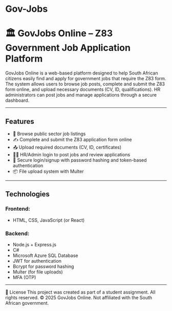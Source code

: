 # Gov-Jobs
# 🏛️ GovJobs Online – Z83 Government Job Application Platform

GovJobs Online is a web-based platform designed to help South African citizens easily find and apply for government jobs that require the Z83 form. The system allows users to browse job posts, complete and submit the Z83 form online, and upload necessary documents (CV, ID, qualifications). HR administrators can post jobs and manage applications through a secure dashboard.

---

##  Features

- 🧾 Browse public sector job listings
- ✍️ Complete and submit the Z83 application form online
- 📤 Upload required documents (CV, ID, certificates)
- 🧑‍💼 HR/Admin login to post jobs and review applications
- 🔐 Secure login/signup with password hashing and token-based authentication
- 📦 File upload system with Multer

---

## Technologies

### Frontend:
- HTML, CSS, JavaScript (or React)

### Backend:
- Node.js + Express.js
- C#
- Microsoft Azure SQL Database
- JWT for authentication
- Bcrypt for password hashing
- Multer (for file uploads)
- MFA (OTP)

---
📄 License
This project was created as part of a student assignment. All rights reserved.
© 2025 GovJobs Online. Not affiliated with the South African government.

